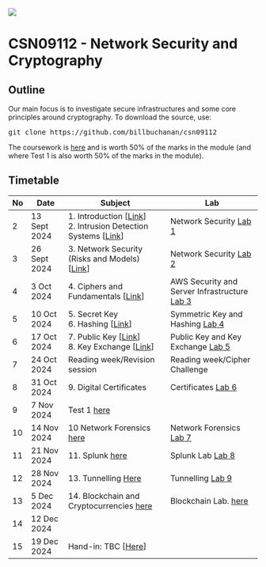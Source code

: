 <img src="https://github.com/billbuchanan/csn09112/blob/master/zadditional/top_csn09112.png"/>
<h1>CSN09112 - Network Security and Cryptography</h1>
<h2>Outline</h2>
<p>Our main focus is to investigate secure infrastructures and some core principles around cryptography.  To download the source, use:</p>
<pre>
git clone https://github.com/billbuchanan/csn09112
</pre>

The coursework is [here](https://github.com/billbuchanan/csn09112/tree/master/coursework) and is worth 50% of the marks in the module (and where Test 1 is also worth 50% of the marks in the module).

<h2>Timetable</h2>

| No | Date | Subject |  Lab |
| -------|--------|---------|---------|
| 2 | 13 Sept 2024 | 1. Introduction [<a href="https://github.com/billbuchanan/csn09112/tree/master/week02_0intro">Link</a>]<br />2. Intrusion Detection Systems [<a href="https://github.com/billbuchanan/csn09112/tree/master/week02_ids">Link</a>] | Network Security [Lab 1](https://github.com/billbuchanan/csn09112/tree/master/week02_ids/lab) |
| 3 | 26 Sept 2024 | 3. Network Security (Risks and Models) [<a href="https://github.com/billbuchanan/csn09112/tree/master/week03_ns">Link</a>] | Network Security [Lab 2](https://github.com/billbuchanan/csn09112/tree/master/week03_ns/labs)  |
| 4 | 3 Oct 2024 | 4. Ciphers and Fundamentals [<a href="https://github.com/billbuchanan/csn09112/tree/master/week04_ciphers">Link</a>] | AWS Security and Server Infrastructure [Lab 3](https://github.com/billbuchanan/csn09112/tree/master/week04_ciphers/labs)  |
| 5 | 10 Oct 2024 | 5. Secret Key <br />6. Hashing [<a href="https://github.com/billbuchanan/csn09112/tree/master/week05_secretkey">Link</a>] | Symmetric Key and Hashing [Lab 4](https://github.com/billbuchanan/csn09112/tree/master/week05_secretkey/labs) |
| 6 | 17 Oct 2024 | 7. Public Key [<a href="https://github.com/billbuchanan/csn09112/tree/master/week06_public_key/lecture">Link</a>]<br />8. Key Exchange [<a href="https://github.com/billbuchanan/csn09112/tree/master/week06_public_key/lecture">Link</a>] | Public Key and Key Exchange [Lab 5](https://github.com/billbuchanan/csn09112/tree/master/week06_public_key/labs) | 
| 7 | 24 Oct 2024 | Reading week/Revision session | Reading week/Cipher Challenge |
| 8 | 31 Oct 2024 | 9. Digital Certificates | Certificates [Lab 6](https://github.com/billbuchanan/csn09112/tree/master/week07_dig_cert/labs) |
| 9 | 7 Nov 2024 |  Test 1 [here](https://github.com/billbuchanan/csn09112/tree/master/week09_test)  |
| 10 | 14 Nov 2024 | 10 Network Forensics [here](https://github.com/billbuchanan/csn09112/tree/master/week08_network_forensics) | Network Forensics [Lab 7](https://github.com/billbuchanan/csn09112/tree/master/week08_network_forensics/lab) | 
| 11 | 21 Nov 2024 | 11. Splunk [here](https://github.com/billbuchanan/csn09112/tree/master/week10_splunk) | Splunk Lab [Lab 8](https://github.com/billbuchanan/csn09112/tree/master/week10_splunk/labs) |
| 12 | 28 Nov 2024 |  13. Tunnelling [Here](https://github.com/billbuchanan/csn09112/tree/master/week12_tunnelling) | Tunnelling [Lab 9](https://github.com/billbuchanan/csn09112/tree/master/week12_tunnelling/labs) |
| 13 | 5 Dec 2024 | 14. Blockchain and Cryptocurrencies [here](https://github.com/billbuchanan/csn09112/tree/master/week13_blockchain) | Blockchain Lab. [here](https://github.com/billbuchanan/csn09112/tree/master/week13_blockchain/labs)  | 
| 14 | 12 Dec 2024 |||
| 15 | 19 Dec 2024 | Hand-in: TBC [<a href="https://github.com/billbuchanan/csn09112/tree/master/coursework">Here</a>]||



